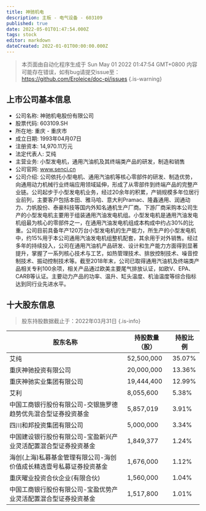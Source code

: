 ```yaml
---
title: 神驰机电
description: 主板 - 电气设备 - 603109
published: true
date: 2022-05-01T01:47:54.000Z
tags: stock
editor: markdown
dateCreated: 2022-01-01T00:00:00.000Z
---
```


> 本页面由自动化程序生成于 Sun May 01 2022 01:47:54 GMT+0800
> 内容可能存在错误，如有bug请提交issue至：https://github.com/Eroleice/doc-pi/issues
{.is-warning}

## 上市公司基本信息
- 公司名称: 神驰机电股份有限公司
- 股票代码: 603109.SH
- 所在地: 重庆 - 重庆市
- 成立日期: 1993年04月07日
- 注册资本: 14,970.11万元
- 法定代表人: 艾纯
- 主营业务: 小型发电机，通用汽油机及其终端类产品的研发，制造和销售
- 公司官网: www.senci.cn
- 公司介绍: 公司依托小型电机、通用汽油机等核心零部件的研发、制造优势，向通用动力机械行业终端应用领域延伸，形成了从零部件到终端产品的完整产业链。公司起步于小型发电机业务，经过20余年的积累，产销规模多年位居行业前列，主要客户包括本田、雅马哈、意大利Pramac、隆鑫通用、润通动力、力帆股份、泰豪科技等国内外知名通机生产厂商。下游厂商采购本公司生产的小型发电机主要用于组装通用汽油发电机组。小型发电机是通用汽油发电机组最为核心的零部件之一，在通用汽油发电机组成本构成中约占30%的比重。公司目前具备年产120万台小型发电机的生产能力，所生产的小型发电机中，约15%用于本公司通用汽油发电机组整机配套，其余用于对外销售。经过多年的持续投入，公司在通用汽油机产品研发、设计和生产能力方面得到显著提升，掌握了一系列核心技术与工艺，如热管理技术、排放控制技术、噪音控制技术、振动控制技术等。截至2018年末，公司已取得通用汽油机及终端类产品相关专利100余项，相关产品通过欧美主要尾气排放认证，如欧V、EPA、CARB等认证。主要动力产品的功率、温升、缸头温度、机油温度等综合指标达到同行业先进水平。


## 十大股东信息
> 股东持股数据截止于：2022年03月31日
{.is-info}

| 股东名称 | 持股数量（股） | 持股比例 |
| --- | --- | --- |
| 艾纯 | 52,500,000 | 35.07% |
| 重庆神驰投资有限公司 | 20,000,000 | 13.36% |
| 重庆神驰实业集团有限公司 | 19,444,400 | 12.99% |
| 艾利 | 8,055,600 | 5.38% |
| 中国工商银行股份有限公司-交银施罗德趋势优先混合型证券投资基金 | 5,857,019 | 3.91% |
| 四川和邦投资集团有限公司 | 5,000,000 | 3.34% |
| 中国建设银行股份有限公司-宝盈新兴产业灵活配置混合型证券投资基金 | 1,849,377 | 1.24% |
| 海创(上海)私募基金管理有限公司-海创价值成长精选壹号私募证券投资基金 | 1,676,000 | 1.12% |
| 重庆曜业投资合伙企业(有限合伙) | 1,560,000 | 1.04% |
| 中国工商银行股份有限公司-宝盈优势产业灵活配置混合型证券投资基金 | 1,517,800 | 1.01% |




